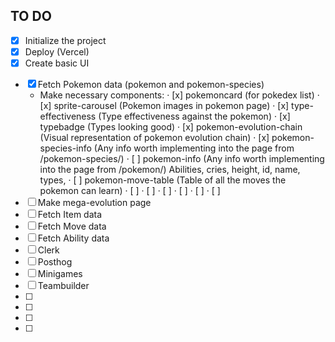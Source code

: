 ## TO DO

- [x] Initialize the project
- [x] Deploy (Vercel)
- [x] Create basic UI
<!-- POKEMON -->
- [x] Fetch Pokemon data (pokemon and pokemon-species)
  - Make necessary components:
    · [x] pokemoncard (for pokedex list)
    · [x] sprite-carousel (Pokemon images in pokemon page)
    · [x] type-effectiveness (Type effectiveness against the pokemon)
    · [x] typebadge (Types looking good)
    · [x] pokemon-evolution-chain (Visual representation of pokemon evolution chain)
    · [x] pokemon-species-info (Any info worth implementing into the page from /pokemon-species/)
    · [ ] pokemon-info (Any info worth implementing into the page from /pokemon/)
          Abilities, cries, height, id, name, types,
    · [ ] pokemon-move-table (Table of all the moves the pokemon can learn)
    · [ ]
    · [ ]
    · [ ]
    · [ ]
    · [ ]
    · [ ]
- [ ] Make mega-evolution page
- [ ] Fetch Item data
- [ ] Fetch Move data
- [ ] Fetch Ability data
- [ ] Clerk
- [ ] Posthog
- [ ] Minigames
- [ ] Teambuilder
- [ ]
- [ ]
- [ ]
- [ ]
